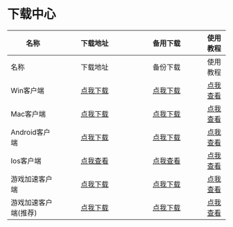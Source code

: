 # 下载中心

<table data-header-hidden><thead><tr><th>名称</th><th width="150" align="center">下载地址</th><th width="150" align="center">备用下载</th><th align="center">使用教程</th></tr></thead><tbody><tr><td>名称</td><td align="center">下载地址</td><td align="center">备份下载</td><td align="center">使用教程</td></tr><tr><td>Win客户端</td><td align="center"><a href="https://alumninpustedutw-my.sharepoint.com/:u:/g/personal/empty_alumni_npust_edu_tw/EbkbHXwTuslFobUHcFxjXh8B_SZSZVMUojy00hlgvfSe_g?download=1">点我下载</a></td><td align="center"><a href="https://objectstorage.ap-seoul-1.oraclecloud.com/n/cnocig6arwxm/b/bucket-20231223-0132/o/LjClient_ssr/LJ.zip">点我下载</a></td><td align="center"><a href="https://docs.lengjiao.me/wiki/win">点我查看</a></td></tr><tr><td>Mac客户端</td><td align="center"><a href="https://alumninpustedutw-my.sharepoint.com/:u:/g/personal/empty_alumni_npust_edu_tw/EfmCZI32Ij5Do9bQEEuhEAkBArVYdMC8hMCOJYjZsF8xog?download=1">点我下载</a></td><td align="center"><a href="https://objectstorage.ap-seoul-1.oraclecloud.com/n/cnocig6arwxm/b/bucket-20231223-0132/o/LjClient_ssr/Trojan-Qt5-v1.4.0.zip">点我下载</a></td><td align="center"><a href="https://docs.lengjiao.me/wiki/mac">点我查看</a></td></tr><tr><td>Android客户端</td><td align="center"><a href="https://alumninpustedutw-my.sharepoint.com/:u:/g/personal/empty_alumni_npust_edu_tw/EfnRltFbZ3ZHivSPCqBQjkcBGmGsRZcC-JCfGBkRLCQQYg?download=1">点我下载</a></td><td align="center"><a href="https://alumninpustedutw-my.sharepoint.com/:u:/g/personal/empty_alumni_npust_edu_tw/EfnRltFbZ3ZHivSPCqBQjkcBGmGsRZcC-JCfGBkRLCQQYg?download=1">点我下载</a></td><td align="center"><a href="https://docs.lengjiao.me/wiki/android">点我查看</a></td></tr><tr><td>Ios客户端</td><td align="center"><a href="https://docs.lengjiao.me/wiki/ios">点我查看</a></td><td align="center"><a href="https://docs.lengjiao.me/wiki/ios">点我查看</a></td><td align="center"><a href="https://docs.lengjiao.me/wiki/ios">点我查看</a></td></tr><tr><td>游戏加速客户端</td><td align="center"><a href="https://alumninpustedutw-my.sharepoint.com/:u:/g/personal/empty_alumni_npust_edu_tw/EeXO_X-OUzpLjl20ClC6cBoBsmOEpGE4dSYYPAokAGLDSQ?download=1">点我下载</a></td><td align="center"><a href="https://objectstorage.ap-seoul-1.oraclecloud.com/n/cnocig6arwxm/b/bucket-20231223-0132/o/LjClient_ssr/LJGame.zip">点我下载</a></td><td align="center"><a href="https://docs.lengjiao.me/wiki/game">点我查看</a></td></tr><tr><td>游戏加速客户端(推荐)</td><td align="center"><a href="https://objectstorage.ap-seoul-1.oraclecloud.com/n/cnocig6arwxm/b/bucket-20231223-0132/o/LjClient_ssr/Netch_Win10.zip">点我下载</a></td><td align="center"><a href="https://objectstorage.ap-seoul-1.oraclecloud.com/n/cnocig6arwxm/b/bucket-20231223-0132/o/LjClient_ssr/Netch_Win10.zip">点我下载</a></td><td align="center"><a href="win-ping-tai-you-xi-jia-su-jiao-cheng-tui-jian-fang-fa.md">点我查看</a></td></tr></tbody></table>


